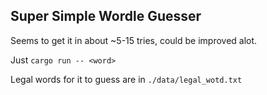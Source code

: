 ## Super Simple Wordle Guesser

Seems to get it in about ~5-15 tries, could be improved alot.

Just `cargo run -- <word>`

Legal words for it to guess are in `./data/legal_wotd.txt`
